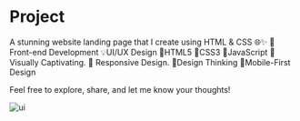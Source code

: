 # Project
 A stunning website landing page that I create using HTML & CSS 🌐✨
🎨Front-end Development
💡UI/UX Design
🧡HTML5
🎨CSS3
🚀JavaScript
🌈 Visually Captivating.
📱 Responsive Design.
🤔Design Thinking
📱Mobile-First Design

Feel free to explore, share, and let me know your thoughts!

![ui](https://github.com/DhruvinBhalala/Project/assets/142414337/45f2dea7-42ea-4145-a675-6f817c7dceee)
